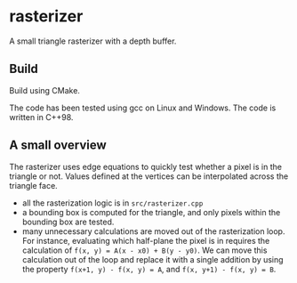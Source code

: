 # rasterizer

A small triangle rasterizer with a depth buffer.

## Build

Build using CMake.

The code has been tested using gcc on Linux and Windows. The code is written in C++98.

## A small overview

The rasterizer uses edge equations to quickly test whether a pixel is in the triangle or not. Values defined at the vertices can be interpolated across the triangle face.

* all the rasterization logic is in `src/rasterizer.cpp`
* a bounding box is computed for the triangle, and only pixels within the bounding box are tested.
* many unnecessary calculations are moved out of the rasterization loop. For instance, evaluating which half-plane the pixel is in requires the calculation of `f(x, y) = A(x - x0) + B(y - y0)`. We can move this calculation out of the loop and replace it with a single addition by using the property `f(x+1, y) - f(x, y) = A`, and `f(x, y+1) - f(x, y) = B`.